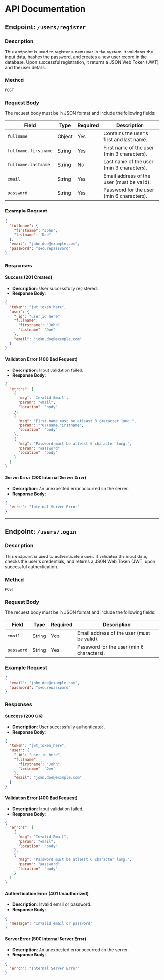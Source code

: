 # API Documentation

## Endpoint: `/users/register`

### Description
This endpoint is used to register a new user in the system. It validates the input data, hashes the password, and creates a new user record in the database. Upon successful registration, it returns a JSON Web Token (JWT) and the user details.

### Method
`POST`

### Request Body
The request body must be in JSON format and include the following fields:

| Field             | Type   | Required | Description                                   |
|--------------------|--------|----------|-----------------------------------------------|
| `fullname`         | Object | Yes      | Contains the user's first and last name.      |
| `fullname.firstname` | String | Yes      | First name of the user (min 3 characters).    |
| `fullname.lastname`  | String | No       | Last name of the user (min 3 characters).     |
| `email`            | String | Yes      | Email address of the user (must be valid).    |
| `password`         | String | Yes      | Password for the user (min 6 characters).     |

### Example Request
```json
{
  "fullname": {
    "firstname": "John",
    "lastname": "Doe"
  },
  "email": "john.doe@example.com",
  "password": "securepassword"
}
```

### Responses

#### Success (201 Created)
- **Description**: User successfully registered.
- **Response Body**:
```json
{
  "token": "jwt_token_here",
  "user": {
    "_id": "user_id_here",
    "fullname": {
      "firstname": "John",
      "lastname": "Doe"
    },
    "email": "john.doe@example.com"
  }
}
```

#### Validation Error (400 Bad Request)
- **Description**: Input validation failed.
- **Response Body**:
```json
{
  "errors": [
    {
      "msg": "Invalid Email",
      "param": "email",
      "location": "body"
    },
    {
      "msg": "First name must be atleast 3 character long.",
      "param": "fullname.firstname",
      "location": "body"
    },
    {
      "msg": "Password must be atleast 6 character long.",
      "param": "password",
      "location": "body"
    }
  ]
}
```

#### Server Error (500 Internal Server Error)
- **Description**: An unexpected error occurred on the server.
- **Response Body**:
```json
{
  "error": "Internal Server Error"
}
```

---

## Endpoint: `/users/login`

### Description
This endpoint is used to authenticate a user. It validates the input data, checks the user's credentials, and returns a JSON Web Token (JWT) upon successful authentication.

### Method
`POST`

### Request Body
The request body must be in JSON format and include the following fields:

| Field     | Type   | Required | Description                                   |
|-----------|--------|----------|-----------------------------------------------|
| `email`   | String | Yes      | Email address of the user (must be valid).    |
| `password`| String | Yes      | Password for the user (min 6 characters).     |

### Example Request
```json
{
  "email": "john.doe@example.com",
  "password": "securepassword"
}
```

### Responses

#### Success (200 OK)
- **Description**: User successfully authenticated.
- **Response Body**:
```json
{
  "token": "jwt_token_here",
  "user": {
    "_id": "user_id_here",
    "fullname": {
      "firstname": "John",
      "lastname": "Doe"
    },
    "email": "john.doe@example.com"
  }
}
```

#### Validation Error (400 Bad Request)
- **Description**: Input validation failed.
- **Response Body**:
```json
{
  "errors": [
    {
      "msg": "Invalid Email",
      "param": "email",
      "location": "body"
    },
    {
      "msg": "Password must be atleast 6 character long.",
      "param": "password",
      "location": "body"
    }
  ]
}
```

#### Authentication Error (401 Unauthorized)
- **Description**: Invalid email or password.
- **Response Body**:
```json
{
  "message": "Invalid email or password"
}
```

#### Server Error (500 Internal Server Error)
- **Description**: An unexpected error occurred on the server.
- **Response Body**:
```json
{
  "error": "Internal Server Error"
}
```